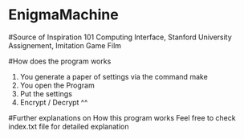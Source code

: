 # EnigmaMachine
#Source of Inspiration 
101 Computing Interface, Stanford University Assignement, Imitation Game Film 

#How does the program works 
1. You generate a paper of settings via the command make 
2. You open the Program 
3. Put the settings 
4. Encrypt / Decrypt ^^

#Further explanations on How this program works 
Feel free to check index.txt file for detailed explanation 

